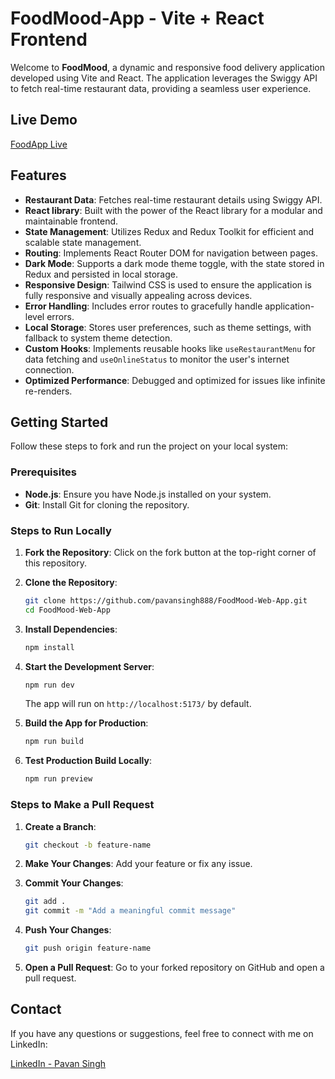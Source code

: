 # FoodMood-App - Vite + React Frontend

Welcome to **FoodMood**, a dynamic and responsive food delivery application developed using Vite and React. The application leverages the Swiggy API to fetch real-time restaurant data, providing a seamless user experience.

## Live Demo

[FoodApp Live](https://food-mood-web-app.vercel.app/)

## Features

- **Restaurant Data**: Fetches real-time restaurant details using Swiggy API.
- **React library**: Built with the power of the React library for a modular and maintainable frontend.
- **State Management**: Utilizes Redux and Redux Toolkit for efficient and scalable state management.
- **Routing**: Implements React Router DOM for navigation between pages.
- **Dark Mode**: Supports a dark mode theme toggle, with the state stored in Redux and persisted in local storage.
- **Responsive Design**: Tailwind CSS is used to ensure the application is fully responsive and visually appealing across devices.
- **Error Handling**: Includes error routes to gracefully handle application-level errors.
- **Local Storage**: Stores user preferences, such as theme settings, with fallback to system theme detection.
- **Custom Hooks**: Implements reusable hooks like `useRestaurantMenu` for data fetching and `useOnlineStatus` to monitor the user's internet connection.
- **Optimized Performance**: Debugged and optimized for issues like infinite re-renders.

## Getting Started

Follow these steps to fork and run the project on your local system:

### Prerequisites

- **Node.js**: Ensure you have Node.js installed on your system.
- **Git**: Install Git for cloning the repository.

### Steps to Run Locally

1. **Fork the Repository**: Click on the fork button at the top-right corner of this repository.

2. **Clone the Repository**:
   ```bash
   git clone https://github.com/pavansingh888/FoodMood-Web-App.git
   cd FoodMood-Web-App
   ```

3. **Install Dependencies**:
   ```bash
   npm install
   ```

4. **Start the Development Server**:
   ```bash
   npm run dev
   ```
   The app will run on `http://localhost:5173/` by default.

5. **Build the App for Production**:
   ```bash
   npm run build
   ```

6. **Test Production Build Locally**:
   ```bash
   npm run preview
   ```

### Steps to Make a Pull Request

1. **Create a Branch**:
   ```bash
   git checkout -b feature-name
   ```

2. **Make Your Changes**: Add your feature or fix any issue.

3. **Commit Your Changes**:
   ```bash
   git add .
   git commit -m "Add a meaningful commit message"
   ```

4. **Push Your Changes**:
   ```bash
   git push origin feature-name
   ```

5. **Open a Pull Request**: Go to your forked repository on GitHub and open a pull request.

## Contact

If you have any questions or suggestions, feel free to connect with me on LinkedIn:

[LinkedIn - Pavan Singh](https://www.linkedin.com/in/-pavansingh/)

